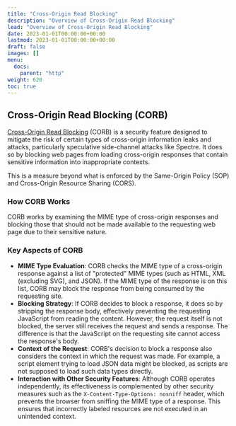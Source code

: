 ```yaml
---
title: "Cross-Origin Read Blocking"
description: "Overview of Cross-Origin Read Blocking"
lead: "Overview of Cross-Origin Read Blocking"
date: 2023-01-01T00:00:00+00:00
lastmod: 2023-01-01T00:00:00+00:00
draft: false
images: []
menu:
  docs:
    parent: "http"
weight: 620
toc: true
---
```


## Cross-Origin Read Blocking (CORB)

[Cross-Origin Read Blocking](https://chromium.googlesource.com/chromium/src/+/master/services/network/cross_origin_read_blocking_explainer.md) (CORB) is a security feature designed to mitigate the risk of certain types of cross-origin information leaks and attacks, particularly speculative side-channel attacks like Spectre. It does so by blocking web pages from loading cross-origin responses that contain sensitive information into inappropriate contexts.

This is a measure beyond what is enforced by the Same-Origin Policy (SOP) and Cross-Origin Resource Sharing (CORS).

### How CORB Works

CORB works by examining the MIME type of cross-origin responses and blocking those that should not be made available to the requesting web page due to their sensitive nature.

### Key Aspects of CORB

- **MIME Type Evaluation**: CORB checks the MIME type of a cross-origin response against a list of "protected" MIME types (such as HTML, XML (excluding SVG), and JSON). If the MIME type of the response is on this list, CORB may block the response from being consumed by the requesting site.
- **Blocking Strategy**: If CORB decides to block a response, it does so by stripping the response body, effectively preventing the requesting JavaScript from reading the content. However, the request itself is not blocked, the server still receives the request and sends a response. The difference is that the JavaScript on the requesting site cannot access the response's body.
- **Context of the Request**: CORB's decision to block a response also considers the context in which the request was made. For example, a script element trying to load JSON data might be blocked, as scripts are not supposed to load such data types directly.
- **Interaction with Other Security Features**: Although CORB operates independently, its effectiveness is complemented by other security measures such as the `X-Content-Type-Options: nosniff` header, which prevents the browser from sniffing the MIME type of a response. This ensures that incorrectly labeled resources are not executed in an unintended context.